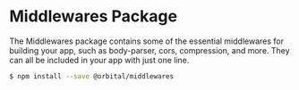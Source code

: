 # Middlewares Package

<type-card type="package"></type-card>

The Middlewares package contains some of the essential middlewares for building your app, such as body-parser, cors, compression, and more. They can all be included in your app with just one line.

```sh
$ npm install --save @orbital/middlewares
```